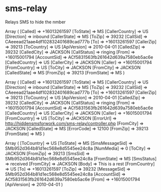 # sms-relay
Relays SMS to hide the nmber


Array
(
    [Called] => +16013261597
    [ToState] => MS
    [CallerCountry] => US
    [Direction] => inbound
    [CallerState] => MS
    [ToZip] => 39232
    [CallSid] => CAeeead21aae4df102832401689cad777b
    [To] => +16013261597
    [CallerZip] => 39213
    [ToCountry] => US
    [ApiVersion] => 2010-04-01
    [CalledZip] => 39232
    [CalledCity] => JACKSON
    [CallStatus] => ringing
    [From] => +16015001794
    [AccountSid] => ACf5831563fb261642d639a7580eb5ac6e
    [CalledCountry] => US
    [CallerCity] => JACKSON
    [Caller] => +16015001794
    [FromCountry] => US
    [ToCity] => JACKSON
    [FromCity] => JACKSON
    [CalledState] => MS
    [FromZip] => 39213
    [FromState] => MS
)


Array
(
    [Called] => +16013261597
    [ToState] => MS
    [CallerCountry] => US
    [Direction] => inbound
    [CallerState] => MS
    [ToZip] => 39232
    [CallSid] => CAeeead21aae4df102832401689cad777b
    [To] => +16013261597
    [CallerZip] => 39213
    [ToCountry] => US
    [ApiVersion] => 2010-04-01
    [CalledZip] => 39232
    [CalledCity] => JACKSON
    [CallStatus] => ringing
    [From] => +16015001794
    [AccountSid] => ACf5831563fb261642d639a7580eb5ac6e
    [CalledCountry] => US
    [CallerCity] => JACKSON
    [Caller] => +16015001794
    [FromCountry] => US
    [ToCity] => JACKSON
    [ErrorUrl] => http://hiddensmsforwork.com/sms-relay/controller.php
    [FromCity] => JACKSON
    [CalledState] => MS
    [ErrorCode] => 12100
    [FromZip] => 39213
    [FromState] => MS
)


Array
(
    [ToCountry] => US
    [ToState] => MS
    [SmsMessageSid] => SMb952d364b81d1ec568e8d5545ee24c8a
    [NumMedia] => 0
    [ToCity] => JACKSON
    [FromZip] => 39213
    [SmsSid] => SMb952d364b81d1ec568e8d5545ee24c8a
    [FromState] => MS
    [SmsStatus] => received
    [FromCity] => JACKSON
    [Body] => This is a rest
    [FromCountry] => US
    [To] => +16013261597
    [ToZip] => 39232
    [MessageSid] => SMb952d364b81d1ec568e8d5545ee24c8a
    [AccountSid] => ACf5831563fb261642d639a7580eb5ac6e
    [From] => +16015001794
    [ApiVersion] => 2010-04-01
)


